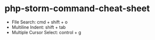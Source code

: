 # php-storm-command-cheat-sheet

- FIle Search: cmd + shift + o
- Multiline Indent: shift + tab
- Multiple Cursor Select: control + g

